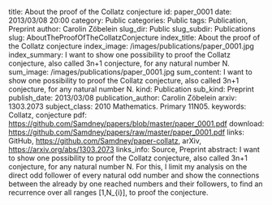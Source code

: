 title:      		About the proof of the Collatz conjecture
id:                 paper_0001
date:       		2013/03/08 20:00
category:		    Public
categories:		    Public
tags:       		Publication, Preprint
author:     		Carolin Zöbelein
slug_dir:           Public
slug_subdir:        Publications
slug:       		AboutTheProofOfTheCollatzConjecture
index_title:		About the proof of the Collatz conjecture
index_image:        /images/publications/paper_0001.jpg
index_summary:		I want to show one possibility to proof the Collatz conjecture, also called 3n+1 conjecture, for any natural number N.
sum_image:			/images/publications/paper_0001.jpg
sum_content:		I want to show one possibility to proof the Collatz conjecture, also called 3n+1 conjecture, for any natural number N.
kind:               Publication
sub_kind:           Preprint
publish_date:       2013/03/08
publication_author: Carolin Zöbelein
arxiv:              1303.2073
subject_class:      2010 Mathematics. Primary 11N05.
keywords:           Collatz, conjecture
pdf:                https://github.com/Samdney/papers/blob/master/paper_0001.pdf
download:           https://github.com/Samdney/papers/raw/master/paper_0001.pdf
links:              GitHub, https://github.com/Samdney/paper-collatz, arXiv, https://arxiv.org/abs/1303.2073
links_info:         Source, Preprint
abstract:           I want to show one possibility to proof the Collatz conjecture, also called 3n+1 conjecture, for any natural number N. For this, I limit my analysis on the direct odd follower of every natural odd number and show the connections between the already by one reached numbers and their followers, to find an recurrence over all ranges [1,N_{i}], to proof the conjecture.



